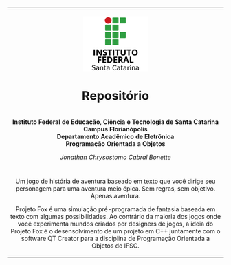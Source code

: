 <table align="center"><tr><td align="center" width="9999"><br>
<img src="logoifsc.png" align="center" width="150" alt="Logo IFSC">

# Repositório

<b><br>Instituto Federal de Educação, Ciência e Tecnologia de Santa Catarina<br>
Campus Florianópolis<br>
Departamento Acadêmico de Eletrônica<br>
Programação Orientada a Objetos</b>

*Jonathan Chrysostomo Cabral Bonette*

#

Um jogo de história de aventura baseado em texto que você dirige seu personagem para uma aventura meio épica. Sem regras, sem objetivo. Apenas aventura.

Projeto Fox é uma simulação pré-programada de fantasia baseada em texto com algumas possibilidades. Ao contrário da maioria dos jogos onde você experimenta mundos criados por designers de jogos, a ideia do Projeto Fox é o desensolvimento de um projeto em C++ juntamente com o software QT Creator para a disciplina de Programação Orientada a Objetos do IFSC.

</td></tr></table>
